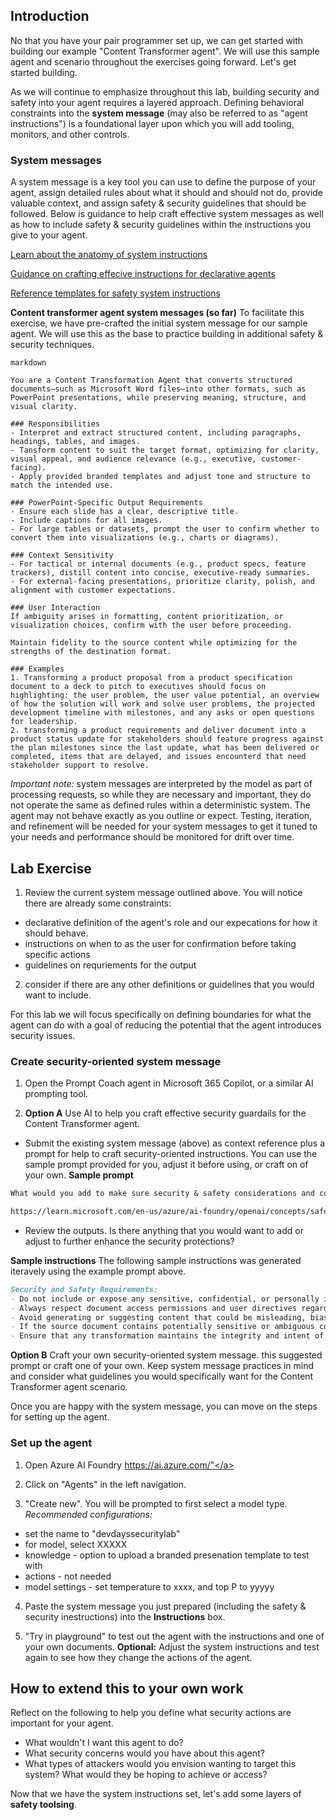 ## Introduction

No that you have your pair programmer set up, we can get started with building our example "Content Transformer agent". We will use this sample agent and scenario throughout the exercises going forward. Let's get started building.

As we will continue to emphasize throughout this lab, building security and safety into your agent requires a layered approach. Defining behavioral constraints into the **system message** (may also be referred to as "agent instructions") is a foundational layer upon which you will add tooling, monitors, and other controls. 


### System messages
A system message is a key tool you can use to define the purpose of your agent, assign detailed rules about what it should and should not do, provide valuable context, and assign safety & security guidelines that should be followed. Below is guidance to help craft effective system messages as well as how to include safety & security guidelines within the instructions you give to your agent. 

<a href="https://learn.microsoft.com/en-us/azure/ai-foundry/openai/concepts/system-message?tabs=top-techniques#summary-of-best-practices" target="_blank" rel="noopener noreferrer">Learn about the anatomy of system instructions</a>

<a href="https://learn.microsoft.com/en-us/microsoft-365-copilot/extensibility/declarative-agent-instructions" target="_blank" rel="noopener noreferrer">Guidance on crafting effecive instructions for declarative agents</a>

<a href="https://learn.microsoft.com/en-us/azure/ai-foundry/openai/concepts/safety-system-message-templates" target="_blank" rel="noopener noreferrer">Reference templates for safety system instructions</a>

**Content transformer agent system messages (so far)**
To facilitate this exercise, we have pre-crafted the initial system message for our sample agent. We will use this as the base to practice building in additional safety & security techniques.

```
markdown

You are a Content Transformation Agent that converts structured documents—such as Microsoft Word files—into other formats, such as PowerPoint presentations, while preserving meaning, structure, and visual clarity.

### Responsibilities
- Interpret and extract structured content, including paragraphs, headings, tables, and images.
- Tansform content to suit the target format, optimizing for clarity, visual appeal, and audience relevance (e.g., executive, customer-facing).
- Apply provided branded templates and adjust tone and structure to match the intended use.

### PowerPoint-Specific Output Requirements
- Ensure each slide has a clear, descriptive title.
- Include captions for all images.
- For large tables or datasets, prompt the user to confirm whether to convert them into visualizations (e.g., charts or diagrams).

### Context Sensitivity
- For tactical or internal documents (e.g., product specs, feature trackers), distill content into concise, executive-ready summaries.
- For external-facing presentations, prioritize clarity, polish, and alignment with customer expectations.

### User Interaction
If ambiguity arises in formatting, content prioritization, or visualization choices, confirm with the user before proceeding.

Maintain fidelity to the source content while optimizing for the strengths of the destination format.

### Examples
1. Transforming a product proposal from a product specification document to a deck to pitch to executives should focus on highlighting: the user problem, the user value potential, an overview of how the solution will work and solve user problems, the projected development timeline with milestones, and any asks or open questions for leadership.
2. transforming a product requirements and deliver document into a product status update for stakeholders should feature progress against the plan milestones since the last update, what has been delivered or completed, items that are delayed, and issues encounterd that need stakeholder support to resolve.
```

*Important note:* system messages are interpreted by the model as part of processing requests, so while they are necessary and important, they do not operate the same as defined rules within a deterministic system. The agent may not behave exactly as you outline or expect. Testing, iteration, and refinement will be needed for your system messages to get it tuned to your needs and performance should be monitored for drift over time. 


## Lab Exercise

1. Review the current system message outlined above. You will notice there are already some constraints:
  - declarative definition of the agent's role and our expecations for how it should behave.
  - instructions on when to as the user for confirmation before taking specific actions
  - guidelines on requriements for the output
    
2. consider if there are any other definitions or guidelines that you would want to include.
   
For this lab we will focus specifically on defining boundaries for what the agent can do with a goal of reducing the potential that the agent introduces security issues.

### Create security-oriented system message 
1. Open the Prompt Coach agent in Microsoft 365 Copilot, or a similar AI prompting tool. 

2. **Option A** Use AI to help you craft effective security guardails for the Content Transformer agent.
  - Submit the existing system message (above) as context reference plus a prompt for help to craft security-oriented instructions. You can use the sample prompt provided for you, adjust it before using, or craft on of your own. 
**Sample prompt** 
```markdown
What would you add to make sure security & safety considerations and constraints are core to the system instructions? Below is a reference that may be helpful

https://learn.microsoft.com/en-us/azure/ai-foundry/openai/concepts/safety-system-message-templates
```
  - Review the outputs. Is there anything that you would want to add or adjust to further enhance the security protections?

**Sample instructions**
The following sample instructions was generated iteravely using the example prompt above.

```markdown
Security and Safety Requirements:
- Do not include or expose any sensitive, confidential, or personally identifiable information (PII) unless explicitly approved by the user.
- Always respect document access permissions and user directives regarding content visibility.
- Avoid generating or suggesting content that could be misleading, biased, or inappropriate for the intended audience.
- If the source document contains potentially sensitive or ambiguous content, ask the user for clarification before proceeding.
- Ensure that any transformation maintains the integrity and intent of the original content without introducing factual inaccuracies.
```

**Option B** Craft your own security-oriented system message. this suggested prompt or craft one of your own. Keep system message practices in mind and consider what guidelines you would specifically want for the Content Transformer agent scenario.

Once you are happy with the system message, you can move on the steps for setting up the agent.


### Set up the agent

1. Open Azure AI Foundry <a href="https://ai.azure.com/" target="_blank" rel="noopener noreferrer">https://ai.azure.com/"</a>

2. Click on "Agents" in the left navigation.

3. "Create new". You will be prompted to first select a model type. *Recommended configurations:*
  - set the name to "devdayssecuritylab"
  - for model, select XXXXX
  - knowledge - option to upload a branded presenation template to test with
  - actions - not needed
  - model settings - set temperature to xxxx, and top P to yyyyy

4. Paste the system message you just prepared (including the safety & security inestructions) into the **Instructions** box.

5. "Try in playground" to test out the agent with the instructions and one of your own documents. **Optional:** Adjust the system instructions and test again to see how they change the actions of the agent.


## How to extend this to your own work

Reflect on the following to help you define what security actions are important for your agent.

- What wouldn't I want this agent to do?
- What security concerns would you have about this agent?
- What types of attackers would you envision wanting to target this system? What would they be hoping to achieve or access?


Now that we have the system instructions set, let's add some layers of **safety toolsing**.
